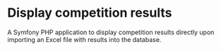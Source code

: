 # Display competition results
A Symfony PHP application to display competition results directly upon importing an Excel file with results into the database.
